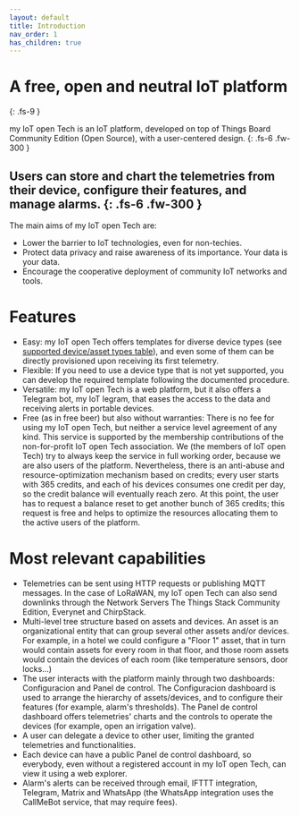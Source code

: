 ```yaml
---
layout: default
title: Introduction
nav_order: 1
has_children: true
---
```


# A free, open and neutral IoT platform
{: .fs-9 }

my IoT open Tech is an IoT platform, developed on top of Things Board Community Edition (Open Source), with a user-centered design.
{: .fs-6 .fw-300 }

Users can store and chart the telemetries from their device, configure their features, and manage alarms.
{: .fs-6 .fw-300 }
---

The main aims of my IoT open Tech are:

* Lower the barrier to IoT technologies, even for non-techies.
* Protect data privacy and raise awareness of its importance. Your data is your data.
* Encourage the cooperative deployment of community IoT networks and tools.

# Features

* Easy: my IoT open Tech offers templates for diverse device types (see [supported device/asset types table](https://iotopentech.github.io/myIoTopenTech/supported-devices.html)), and even some of them can be directly provisioned upon receiving its first telemetry.
* Flexible: If you need to use a device type that is not yet supported, you can develop the required template following the documented procedure.
* Versatile: my IoT open Tech is a web platform, but it also offers a Telegram bot, my IoT legram, that eases the access to the data and receiving alerts in portable devices.
* Free (as in free beer) but also without warranties: There is no fee for using my IoT open Tech, but neither a service level agreement of any kind. This service is supported by the membership contributions of the non-for-profit IoT open Tech association. We (the members of IoT open Tech) try to always keep the service in full working order, because we are also users of the platform. Nevertheless, there is an anti-abuse and resource-optimization mechanism based on credits; every user starts with 365 credits, and each of his devices consumes one credit per day, so the credit balance will eventually reach zero. At this point, the user has to request a balance reset to get another bunch of 365 credits; this request is free and helps to optimize the resources allocating them to the active users of the platform. 

# Most relevant capabilities

* Telemetries can be sent using HTTP requests or publishing MQTT messages. In the case of LoRaWAN, my IoT open Tech can also send downlinks through the Network Servers The Things Stack Community Edition, Everynet and ChirpStack.
* Multi-level tree structure based on assets and devices. An asset is an organizational entity that can group several other assets and/or devices. For example, in a hotel we could configure a "Floor 1" asset, that in turn would contain assets for every room in that floor, and those room assets would contain the devices of each room (like temperature sensors, door locks...)
* The user interacts with the platform mainly through two dashboards: Configuracion and Panel de control. The Configuracion dashboard is used to arrange the hierarchy of assets/devices, and to configure their features (for example, alarm's thresholds). The Panel de control dashboard offers telemetries' charts and the controls to operate the devices (for example, open an irrigation valve).
* A user can delegate a device to other user, limiting the granted telemetries and functionalities.
* Each device can have a public Panel de control dashboard, so everybody, even without a registered account in my IoT open Tech, can view it using a web explorer.
* Alarm's alerts can be received through email, IFTTT integration, Telegram, Matrix and WhatsApp (the WhatsApp integration uses the CallMeBot service, that may require fees). 
